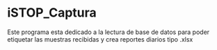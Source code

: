 # iSTOP_Captura

Este programa esta dedicado a la lectura de base de datos para poder etiquetar las muestras recibidas y crea reportes diarios 
tipo .xlsx
